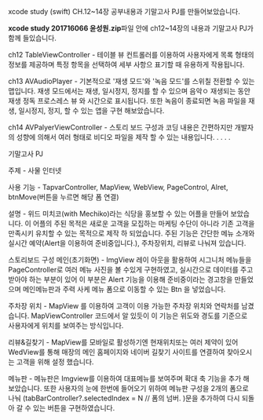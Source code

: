 xcode study (swift) CH.12~14장 공부내용과 기말고사 PJ를 만들어보았습니다.

******xcode study 201716066 윤성원.zip******파일 안에 ch12~14장의 내용과 기말고사 PJ가 함께 들있습니다.


ch12 TableViewController - 테이블 뷰 컨트롤러를 이용하여 사용자에게 목록 형태의 정보를 제공하며 특정 항목을 선택하여 세부 사항으 표기할 때 유용하게 작용됩니다.

ch13 AVAudioPlayer - 기본적으로 '재생 모드'와 '녹음 모드'를 스위칠 전환할 수 있는 맵입니다. 재생 모드에서는 재생, 일시정지, 정지를 할 수 있으며 음악ㅇ 재생되는 동안 재생 정독 프로스레스 뷰 와 시간으로 표시됩니다. 또한 녹음이 종료되면 녹음 파일을 재생, 일시정지, 정지, 할 수 있는 앱을 구현 해보았습니다.

ch14 AVPalyerViewController - 스토리 보드 구성과 코딩 내용은 간편하지만 개발자의 성향에 의해서 여러 형태로 비디오 파일을 제작 할 수 있는 내용입니다. 
.
.
.
.


기말고사 PJ 

주제 - 사물 인터넷

사용 기능 - TapvarController, MapView, WebView, PageControl, Alret, btnMove(버튼을 누르면 해당 폼 연결)

설명 - 위드 미치코(with Mechiko)라는 식당을 홍보할 수 있는 어플을 만들어 보았습니다. 
이 어플의 주된 목적은 새로운 고객을 모집하는 마케팅 수단이 아니라 기존 고객을 만족시키 유치할 수 있는 목적으로 제작 하 되었습니다. 
주된 기능은 간단한 메뉴 소개와 실시간 예약(Alert을 이용하여 준비중입니다.), 주차장위치, 리뷰로 나눠져 있습니다. 

스토리보드 구성
메인(초기화면) - ImgView 레이 아웃을 활용하여 시그니처 메뉴들을 PageController로 여러 메뉴 사진을 볼 수있게 구현하였고, 실시간으로 데이터를 주고 받아야 하는 부분이 있어 이 부분은 Alert 기능을 이용해 준비중이라는 경고창을 만들었으며 메인메뉴판과 주력 사케 메뉴 폼으로 이동할 수 있는 Btn 을 넣었습니다.

주차장 위치 - MapView 를 이용하여 고객이 이용 가능한 주차장 위치와 연락처를 남겼습니다. MapViewController 코드에서 알 있듯이 이 기능은 위도와 경도를 기준으로 사용자에게 위치를 보여주는 방식입니다.

리뷰&길찾기 - MapView를 모바일로 활성하기엔 현재위치또는 여러 제약이 있어 WedView를 통해 매장의 메인 홈페이지와 네이버 길찾기 사이트를 연결하여 찾아오시는 고객을 위해 설정 했습니다.

메뉴판 - 메뉴판은 Imgview를 이용하여 대표메뉴를 보여주며 확대 축 기능을 추가 해보았습니다. 또한 사용자의 눈에 한번에 들어오기 위하여 메뉴판 구성을 2개의 폼으로 나눠
(tabBarController?.selectedIndex = N // 폼의 넘버.  )문을 추가하여 다시 되돌아 갈 수 있는 버튼을 구현하였습니다.



